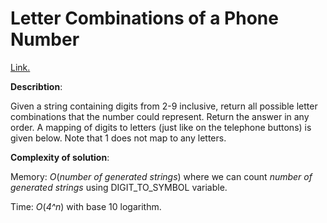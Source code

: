 # Letter Combinations of a Phone Number
[Link.](https://leetcode.com/problems/letter-combinations-of-a-phone-number/description/)

**Describtion**:

Given a string containing digits from 2-9 inclusive, return all possible letter combinations that the number could represent. Return the answer in any order.
A mapping of digits to letters (just like on the telephone buttons) is given below. Note that 1 does not map to any letters.

**Complexity of solution**:

Memory: *O*(*number of generated strings*) where we can count *number of generated strings* using DIGIT_TO_SYMBOL variable.

Time: *O*(*4^n*) with base 10 logarithm. 